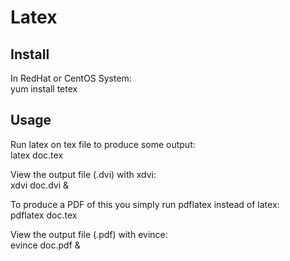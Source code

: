# Latex

## Install

In RedHat or CentOS System: <br />
yum install tetex <br />

## Usage

Run latex on tex file to produce some output: <br />
latex doc.tex <br />

View the output file (.dvi) with xdvi: <br />
xdvi doc.dvi & <br />

To produce a PDF of this you simply run pdflatex instead of latex: <br />
pdflatex doc.tex <br />

View the output file (.pdf) with evince: <br />
evince doc.pdf & <br />
